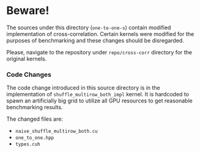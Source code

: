 # Beware!

The sources under this directory (`one-to-one-s`) contain modified implementation of cross-correlation.
Certain kernels were modified for the purposes of benchmarking and these changes should be disregarded.

Please, navigate to the repository under `repo/cross-corr` directory for the original kernels.

### Code Changes

The code change introduced in this source directory is in the implementation of `shuffle_multirow_both_impl` kernel. It is hardcoded to spawn an artificially big grid to utilize all GPU resources to get reasonable benchmarking results.

The changed files are:
- `naive_shuffle_multirow_both.cu`
- `one_to_one.hpp`
- `types.cuh`